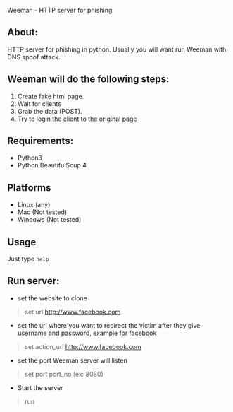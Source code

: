 Weeman - HTTP server for phishing


About:
------

HTTP server for phishing in python.
Usually you will want run Weeman with DNS spoof attack.

Weeman will do the following steps:
------------------------------------

1. Create fake html page.
2. Wait for clients
3. Grab the data (POST).
4. Try to login the client to the original page 

Requirements:
-------------

* Python3
* Python BeautifulSoup 4


Platforms
-----------

* Linux (any)
* Mac (Not tested)
* Windows (Not tested)


Usage
------

Just type `help`

Run server:
-----------

* set the website to clone
> set url http://www.facebook.com

* set the url where you want to redirect the victim after they give username and password, example for facebook
> set action_url http://www.facebook.com

* set the port Weeman server will listen
> set port port_no (ex: 8080)

* Start the server
> run


